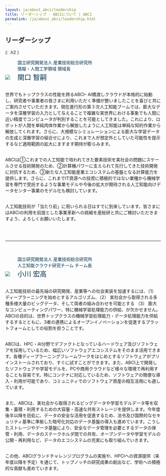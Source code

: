 ```yaml
---
layout: ja/about_abci/leadership
title: リーダーシップ - ABCIについて | ABCI
permalink: /ja/about_abci/leadership.html
---
```



## リーダーシップ
{: .h2 }

<img src="../../img/about_abci/leadership/sekiguchi.jpg">
<span style="color:#00314F; margin-left:20px; display:inline-block">
国立研究開発法人 産業技術総合研究所<br />
情報・人間工学領域 領域長<br />
<span style="font-size:22px">関口 智嗣</span>
</span>
<p>
<br  />
世界でもトップクラスの性能を誇るABCI– AI橋渡しクラウドが本格的に始動し、研究者や事業者の皆さまに利用いただく準備が整いましたことを喜びと共にご案内させていただきます。現在進行形の第３次人工知能ブームでは、膨大なデータを深層学習の入力として与えることで複雑な実世界における事象でも人間に近い精度でコンピュータが判別することを可能としてきました。これにより、ロボットが人間を単純肉体作業から解放したように人工知能は単純な知的作業から解放してくれます。さらに、大規模なシミュレーションによる膨大な学習データの生成と深層学習の組合せにより、これまで人が想定外としていた可能性を提示するなど適用範囲の拡大にますます期待が膨らみます。<br  /><br  />

ABCIは①これまでの人工知能で培われてきた要素技術を実社会の問題にスケールさせる技術開発のため、②計算機パワーに支えられて先行してきた技術開発に対抗するため、③新たな人工知能産業エコシステムの基盤となる計算能力を提供します。さらに、これまでIT資源への投資に積極的ではない業種から機械学習を専門で受託するような事業モデルや今後の拡大が期待される人工知能向けデータセンター事業のモデル化も検討しています。<br  /><br  />

人工知能技術が「当たり前」に用いられる日はすでに到来しています。皆さまにはABCIの利用を前提とした事業革新への挑戦を産総研と共にご検討いただきますよう、よろしくお願いいたします。
</p>
<br /><br />
<hr>
<br /><br />

<img src="../../img/about_abci/leadership/ogawa.jpg">
<span style="color:#00314F; margin-left:20px; display:inline-block">
国立研究開発法人 産業技術総合研究所<br />
人工知能クラウド研究チーム チーム長<br />
<span style="font-size:22px">小川 宏高</span>
</span>

<p>
<br />
人工知能技術の最先端の研究開発、産業等への社会実装を加速するには、（1） ディープラーニングを始めとするアルゴリズム、（2） 実社会から取得される多種多様大量のビッグデータ、そして両者の組み合わせを可能とする （3） 膨大なコンピューティングパワー、特に機械学習処理能力の供給、が欠かせません。ABCIの目的は、世界トップクラスの機械学習処理能力・データ処理能力を供給するするとともに、3者の連携によるオープンイノベーションを促進するプラットフォームとしての役割を担うことです。<br /><br />

ABCIは、HPC・AI分野でデファクトとなっているハードウェア及びソフトウェアを採用しているため、幅広いソフトウェアエコシステムをそのまま活用できます。各種ディープラーニングフレームワークをはじめとするソフトウェアがプリインストールされており、すぐに試すことができます。また、ABCI上で開発したソフトウェアや学習モデルを、PCや商用クラウドなど様々な環境で再利用することも容易です。特にコンテナに対応しているため、ソフトウェアの簡便な導入・利用が可能であり、コミュニティでのソフトウェア資産の相互活用にも適しています。<br /><br />

また、ABCIは、実社会から取得されるビッグデータや学習モデルデータ等を収集・蓄積・利用するための大容量・高速な共有ストレージを提供します。今年度後半以降を目処に、データの安全な活用を促進するため、法令及び国際的なセキュリティ基準に準拠した暗号化対応のデータ基盤の導入も進めています。こうしたストレージやデータ基盤により、安全なデータ管理を必要とするデータの保管・利用、データのステークホルダ間での共有、オープンデータや学習モデルの公開・再利用など、データのエコシステムの充実にも取り組んでいきます。<br /><br />

この他、ABCIグランドチャレンジプログラムの実施や、HPCIへの資源提供（来年度以降を予定）を通じて、トップノッチの研究成果の創出など、学術への積極的な貢献も進めていきます。
</p>


